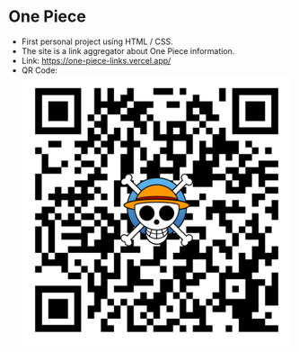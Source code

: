 # One Piece

* First personal project using HTML / CSS.
* The site is a link aggregator about One Piece information.
* Link: https://one-piece-links.vercel.app/
* QR Code:
![QR Code](https://github.com/Dougu77/one-piece/blob/main/qr-code.png)
